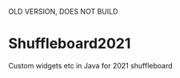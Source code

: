 
OLD VERSION, DOES NOT BUILD



# Shuffleboard2021
Custom widgets etc in Java for 2021 shuffleboard
